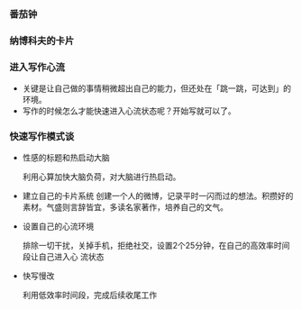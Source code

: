 ### 番茄钟
### 纳博科夫的卡片
### 进入写作心流
- 关键是让自己做的事情稍微超出自己的能力，但还处在「跳一跳，可达到」的环境。
- 写作的时候怎么才能快速进入心流状态呢？开始写就可以了。
### 快速写作模式谈
- 性感的标题和热启动大脑

    利用心算加快大脑负荷，对大脑进行热启动。
- 建立自己的卡片系统
    创建一个人的微博，记录平时一闪而过的想法。积攒好的素材。气盛则言辞皆宜，多读名家著作，培养自己的文气。
- 设置自己的心流环境
   
    排除一切干扰，关掉手机，拒绝社交，设置2个25分钟，在自己的高效率时间段让自己进入心
流状态
- 快写慢改

    利用低效率时间段，完成后续收尾工作

